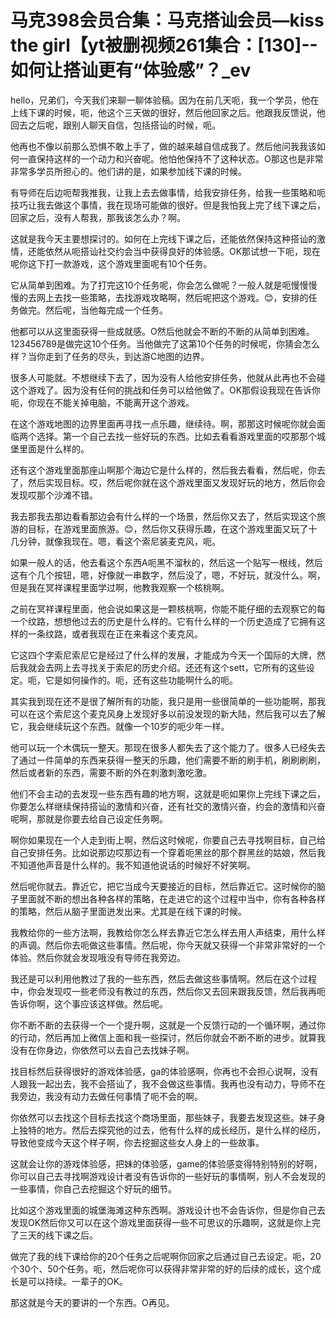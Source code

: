 # 马克398会员合集：马克搭讪会员—kiss the girl【yt被删视频261集合：[130]--如何让搭讪更有“体验感”？_ev

hello，兄弟们，今天我们来聊一聊体验稿。因为在前几天呃，我一个学员，他在上线下课的时候，呃，他这个三天做的很好，然后他回家之后。他跟我反馈说，他回去之后呢，跟别人聊天自信，包括搭讪的时候，呃。

他再也不像以前那么恐惧不敢上手了，做的越来越自信成我了。然后他问我我该如何一直保持这样的一个动力和兴奋呢。他怕他保持不了这种状态。O那这也是非常非常多学员所担心的。他们讲的是，如果参加线下课的时候。

有导师在后边呃帮我推我，让我上去去做事情，给我安排任务，给我一些策略和呃技巧让我去做这个事情，我在现场可能做的很好。但是我怕我上完了线下课之后，回家之后，没有人帮我，那我该怎么办？啊。

这就是我今天主要想探讨的。如何在上完线下课之后，还能依然保持这种搭讪的激情，还能依然从呃搭讪社交约会当中获得良好的体验感。OK那试想一下呃，现在呢你这下打一款游戏，这个游戏里面呢有10个任务。

它从简单到困难。为了打完这10个任务呢，你会怎么做呢？一般人就是呃慢慢慢慢的去网上去找一些策略，去找游戏攻略啊，然后呢把这个游戏。😊，安排的任务做完。然后呢，当他每完成一个任务。

他都可以从这里面获得一些成就感。O然后他就会不断的不断的从简单到困难。123456789是做完这10个任务。当他做完了这第10个任务的时候呢，你猜会怎么样？当你走到了任务的尽头，到达游C地图的边界。

很多人可能就。不想继续下去了，因为没有人给他安排任务，他就从此再也不会碰这个游戏了。因为没有任何的挑战和任务可以给他做了。OK那假设我现在告诉你呃，你现在不能关掉电脑，不能离开这个游戏。

在这个游戏地图的边界里面再寻找一点乐趣，继续待。啊，那那这时候呢你就会面临两个选择。第一个自己去找一些好玩的东西。比如去看看游戏里面的哎那那个城堡里面是什么样的。

还有这个游戏里面那座山啊那个海边它是什么样的，然后我去看看，然后呢，你去了，然后实现目标。哎，然后呢你就在这个游戏里面又发现好玩的地方，然后你会发现哎那个沙滩不错。

我去那我去那边看看那边会有什么样的一个场景，然后你又去了，然后实现这个旅游的目标，在游戏里面旅游。😊，然后你又获得乐趣，在这个游戏里面又玩了十几分钟，就像我现在。嗯，看这个索尼装麦克风，呃。

如果一般人的话，他去看这个东西A呃黑不溜秋的，然后这一个贴写一根线，然后这有个几个按钮，嗯，好像就一串数字，然后没了，嗯，不好玩，就没什么。啊，但是我在冥祥课程里面学过啊，他教我观察一个核桃啊。

之前在冥祥课程里面，他会说如果这是一颗核桃啊，你能不能仔细的去观察它的每一个纹路，想想他过去的历史是什么样的。它有什么样的一个历史造成了它拥有这样的一条纹路，或者我现在正在来看这个麦克风。

它这四个字索尼索尼它是经过了什么样的发展，才能成为今天一个国际的大牌，然后我就会去网上去寻找关于索尼的历史介绍。还还有这个sett，它所有的这些设定。呃，它是如何操作的。呃，还有这些功能啊什么的呃。

其实我到现在还不是很了解所有的功能，我只是用一些很简单的一些功能啊，那我可以在这个索尼这个麦克风身上发现好多以前没发现的新大陆，然后我可以去了解它，我会继续玩这个东西。就像一个10岁的呃少年一样。

他可以玩一个木偶玩一整天。那现在很多人都失去了这个能力了。很多人已经失去了通过一件简单的东西来获得一整天的乐趣，他们需要不断的刷手机，刷刷刷刷，然后或者新的东西，需要不断的外在刺激刺激吃激。

他们不会主动的去发现一些东西有趣的地方啊，这就是呃如果你上完线下课之后，你要怎么样继续保持搭讪的激情和兴奋，还有社交的激情兴奋，约会的激情和兴奋呢啊，那就是你要去给自己设定任务啊。

啊你如果现在一个人走到街上啊，然后这时候呢，你要自己去寻找啊目标，自己给自己安排任务。比如说那边哎那边有一个穿着呃黑丝的那个群黑丝的姑娘，然后我不知道他声音是什么样的。我不知道他说话的时候好不好笑啊。

然后呢你就去。靠近它，把它当成今天要接近的目标，然后靠近它。这时候你的脑子里面就不断的想出各种各样的策略，在走进它的这个过程中当中，你有各种各样的策略，然后从脑子里面迸发出来。尤其是在线下课的时候。

我教给你的一些方法啊，我教给你怎么样去靠近它怎么样去用人声结束，用什么样的声调。然后你去呃做这些事情。然后呢，你今天就又获得一个非常非常好的一个体验。然后你就会发现哦没有导师在我旁边。

我还是可以利用他教过了我的一些东西，然后去做这些事情啊。然后在这个过程中，你会发现哎一些老师没有教过的东西，然后你又去回来跟我反馈，然后我再呃告诉你啊，这个事应该这样做。然后呢。

你不断不断的去获得一个一个提升啊，这就是一个反馈行动的一个循环啊，通过你的行动，然后再加上微信上面和我一些探讨，然后你就会不断不断的进步。就算我没有在你身边，你依然可以去自己去找妹子啊。

找目标然后获得很好的游戏体验感，ga的体验感啊，你再也不会担心说啊，没有人跟我一起出去，我不会搭讪了，我不会做这些事情。我再也没有动力，导师不在我旁边，我没有动力去做任何事情了呃不会的啊。

你依然可以去找这个目标去找这个商场里面，那些妹子，我要去发现这些。妹子身上独特的地方。然后去探究他的过去，他有什么样的成长经历，是什么样的经历，导致他变成今天这个样子啊，你去挖掘这些女人身上的一些故事。

这就会让你的游戏体验感，把妹的体验感，game的体验感变得特别特别的好啊，你可以自己去寻找啊游戏设计者没有告诉你的一些好玩的事情啊，别人不会发现的一些事情，你自己去挖掘这个好玩的细节。

比如这个游戏里面的城堡海滩这种东西啊。游戏设计也不会告诉你，但是你自己去发现OK然后你又可以在这个游戏里面获得一些不可思议的乐趣啊，这就是你上完了三天的线下课之后。

做完了我的线下课给你的20个任务之后呢啊你回家之后通过自己去设定。呃，20个30个、50个任务。呃，然后呢你可以获得非常非常的好的后续的成长，这个成长是可以持续。一辈子的OK。

那这就是今天的要讲的一个东西。O再见。
